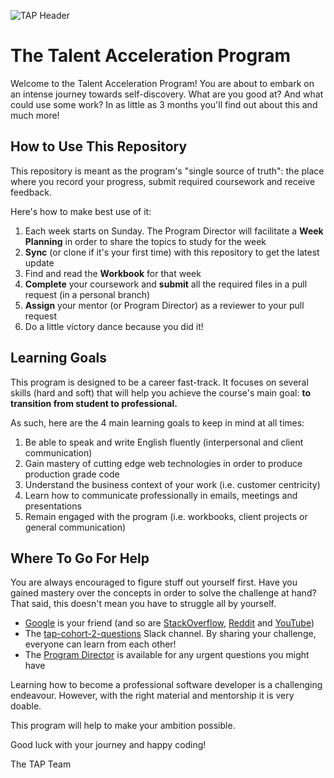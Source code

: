 ![TAP Header](./assets/tap.png)

# The Talent Acceleration Program

Welcome to the Talent Acceleration Program! You are about to embark on an intense journey towards self-discovery. What are you good at? And what could use some work? In as little as 3 months you'll find out about this and much more!

## How to Use This Repository

This repository is meant as the program's "single source of truth": the place where you record your progress, submit required coursework and receive feedback.

Here's how to make best use of it:

1. Each week starts on Sunday. The Program Director will facilitate a **Week Planning** in order to share the topics to study for the week
2. **Sync** (or clone if it's your first time) with this repository to get the latest update
3. Find and read the **Workbook** for that week
4. **Complete** your coursework and **submit** all the required files in a pull request (in a personal branch)
5. **Assign** your mentor (or Program Director) as a reviewer to your pull request
6. Do a little victory dance because you did it!

## Learning Goals

This program is designed to be a career fast-track. It focuses on several skills (hard and soft) that will help you achieve the course's main goal: **to transition from student to professional.**

As such, here are the 4 main learning goals to keep in mind at all times:

1. Be able to speak and write English fluently (interpersonal and client communication)
2. Gain mastery of cutting edge web technologies in order to produce production grade code
3. Understand the business context of your work (i.e. customer centricity)
4. Learn how to communicate professionally in emails, meetings and presentations
5. Remain engaged with the program (i.e. workbooks, client projects or general communication)

## Where To Go For Help

You are always encouraged to figure stuff out yourself first. Have you gained mastery over the concepts in order to solve the challenge at hand? That said, this doesn't mean you have to struggle all by yourself.

- [Google](https://www.google.com/) is your friend (and so are [StackOverflow](https://stackoverflow.com/), [Reddit](http://reddit.com/) and [YouTube](https://www.youtube.com/))
- The [tap-cohort-2-questions](https://kiitosworkspace.slack.com/archives/C026C3PLCN4) Slack channel. By sharing your challenge, everyone can learn from each other!
- The [Program Director](https://kiitosworkspace.slack.com/archives/D01DLR1S9GE) is available for any urgent questions you might have

Learning how to become a professional software developer is a challenging endeavour. However, with the right material and mentorship it is very doable.

This program will help to make your ambition possible. 

Good luck with your journey and happy coding!

The TAP Team